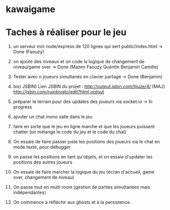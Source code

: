 # kawaigame

# Taches à réaliser pour le jeu

1) un serveur min node/express de 120 lignes qui sert public/index.html -> Done (Faouzy)

2) on ajoute des niveaux et on code la logique de changement de niveau/game over -> Done  (Mazen Faouzy Quentin Benjamin Camille)

3) Tester avec n joueurs simultanés en clavier partagé -> Done (Benjamin) 
3) bis) JSBIN) Lien JSBIN du projet : http://output.jsbin.com/tijuze/4/
                               (MAJ)  http://jsbin.com/rujobivato/edit?html,output

4) préparer le terrain pour des updates des joueurs via socket.io -> In progress

5) ajouter un chat mono salle dans le jeu

6) faire en sorte que le jeu en ligne marche et que les joueurs puissent chatter (on mélange le code du jeu et le code du chat)

7) On essaie de faire passer juste les positions des joueurs via le chat en mode texte, pour débugger
8) on passe les positions en tant qu'objets, et on essaie d'updater les positions des autres joueurs
9) On essaie de faire marcher la logique du jeu (écran d'accueil, game over, changement de niveau)
10) On passe tout en multi room (gestion de parties simultanées mais indépendantes)
11) On commence à réfléchir aux ghosts et à la persistence.
